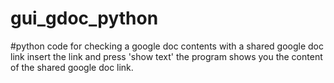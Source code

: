 # gui_gdoc_python
#python code for checking a google doc contents with a shared google doc link
insert the link and press 'show text'
the program shows you the content of the shared google doc link.
